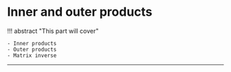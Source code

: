# Inner and outer products

!!! abstract "This part will cover"
    
    - Inner products
    - Outer products
    - Matrix inverse

---
